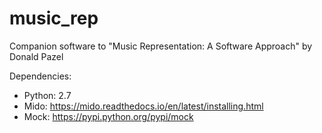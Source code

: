 # music_rep
Companion software to "Music Representation: A Software Approach" by Donald Pazel


Dependencies:
  - Python: 2.7
  - Mido: https://mido.readthedocs.io/en/latest/installing.html
  - Mock: https://pypi.python.org/pypi/mock
    